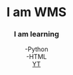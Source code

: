 
<div align = "center">
    <h1>
    I am WMS
    </h1>
    <h3>I am learning</h3>
    -Python<br/>
    -HTML<br/>
    <a href="https://www.youtube.com/c/WMSGaming1/featured">YT</a>
    </div>
